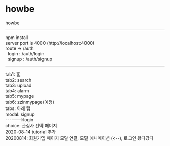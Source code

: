# howbe
howbe
<hr>
npm install<br>
server port is 4000 (http://localhost:4000)<br>
route -> /auth<br>
&nbsp;&nbsp;login : /auth/login<br>
&nbsp;&nbsp;signup : /auth/signup<br>

<hr>
tab1: 홈<br>
tab2: search<br>
tab3: upload<br>
tab4: alarm<br>
tab5: mypage<br>
tab6: zzinmypage(예정)<br>
tabs: 아래 탭<br>
modal: signup<br>
------>login<br>
choice: 관심사 선택 페이지<br>
2020-08-14 tutorial 추가<br>
20200814: 회원가입 페이지 모달 연결, 모달 애니메이션 (<--), 로그인 왔다갔다